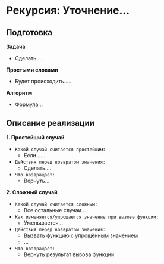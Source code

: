 # Рекурсия:  Уточнение...

## Подготовка
**Задача**
- Сделать.....

**Простыми словами**
- Будет происходить.....

**Алгоритм**
- Формула...


## Описание реализации
**1. Простейший случай**
- `Какой случай считается простейшим:`
  - Если .....
- `Действия перед возвратом значения:`
  - Сделать....
- `Что возвращает:`
  - Вернуть...

**2. Сложный случай**
- `Какой случай считается сложным:`
  - Все остальные случаи...
- `Как изменяется/упрощается значение при вызове функции:`
  - Уменьшается...
- `Действия перед возвратом значения:`
  - Вызвать функцию с упрощённым значением
  - ...
- `Что возвращает:`
  - Вернуть результат вызова функции